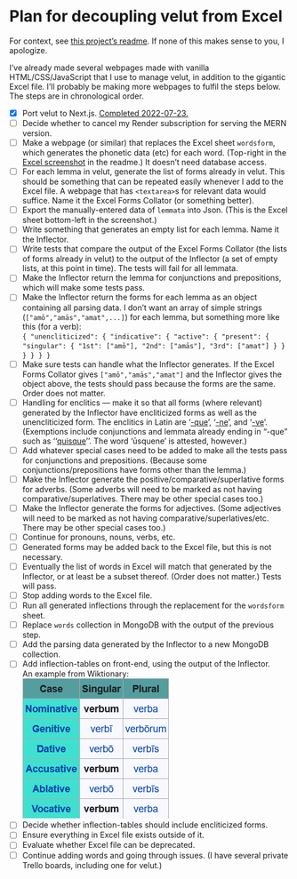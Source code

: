 # Plan for decoupling velut from Excel

For context, see [this project’s readme](https://github.com/DuncanRitchie/velut#readme). If none of this makes sense to you, I apologize.

I’ve already made several webpages made with vanilla HTML/CSS/JavaScript that I use to manage velut, in addition to the gigantic Excel file. I’ll probably be making more webpages to fulfil the steps below. The steps are in chronological order.

- [x] Port velut to Next.js. <ins>Completed 2022-07-23.</ins>
- [ ] Decide whether to cancel my Render subscription for serving the MERN version.
- [ ] Make a webpage (or similar) that replaces the Excel sheet `wordsform`, which generates the phonetic data (etc) for each word. (Top-right in the [Excel screenshot](https://github.com/DuncanRitchie/velut#excel) in the readme.) It doesn’t need database access.
- [ ] For each lemma in velut, generate the list of forms already in velut. This should be something that can be repeated easily whenever I add to the Excel file. A webpage that has `<textarea>`s for relevant data would suffice. Name it the Excel Forms Collator (or something better).
- [ ] Export the manually-entered data of `lemmata` into Json. (This is the Excel sheet bottom-left in the screenshot.)
- [ ] Write something that generates an empty list for each lemma. Name it the Inflector.
- [ ] Write tests that compare the output of the Excel Forms Collator (the lists of forms already in velut) to the output of the Inflector (a set of empty lists, at this point in time). The tests will fail for all lemmata.
- [ ] Make the Inflector return the lemma for conjunctions and prepositions, which will make some tests pass.
- [ ] Make the Inflector return the forms for each lemma as an object containing all parsing data. I don’t want an array of simple strings (`["amō","amās","amat",...]`) for each lemma, but something more like this (for a verb):<br>
      ```
          {
            "unencliticized": {
              "indicative": {
                "active": {
                  "present": {
                    "singular": {
                      "1st": ["amō"],
                      "2nd": ["amās"],
                      "3rd": ["amat"]
                    }
                  }
                }
              }
            }
          }
      ```
- [ ] Make sure tests can handle what the Inflector generates. If the Excel Forms Collator gives `["amō","amās","amat"]` and the Inflector gives the object above, the tests should pass because the forms are the same. Order does not matter.
- [ ] Handling for enclitics — make it so that all forms (where relevant) generated by the Inflector have encliticized forms as well as the unencliticized form. The enclitics in Latin are ‘[-que](https://www.velut.co.uk/-que)’, ‘[-ne](https://www.velut.co.uk/-ne)’, and ‘[-ve](https://www.velut.co.uk/-ve)’. (Exemptions include conjunctions and lemmata already ending in “-que” such as ‘‘[quisque](https://www.velut.co.uk/quisque)’’. The word ‘ūsquene’ is attested, however.)
- [ ] Add whatever special cases need to be added to make all the tests pass for conjunctions and prepositions. (Because some conjunctions/prepositions have forms other than the lemma.)
- [ ] Make the Inflector generate the positive/comparative/superlative forms for adverbs. (Some adverbs will need to be marked as not having comparative/superlatives. There may be other special cases too.)
- [ ] Make the Inflector generate the forms for adjectives. (Some adjectives will need to be marked as not having comparative/superlatives/etc. There may be other special cases too.)
- [ ] Continue for pronouns, nouns, verbs, etc.
- [ ] Generated forms may be added back to the Excel file, but this is not necessary.
- [ ] Eventually the list of words in Excel will match that generated by the Inflector, or at least be a subset thereof. (Order does not matter.) Tests will pass.
- [ ] Stop adding words to the Excel file.
- [ ] Run all generated inflections through the replacement for the `wordsform` sheet.
- [ ] Replace `words` collection in MongoDB with the output of the previous step.
- [ ] Add the parsing data generated by the Inflector to a new MongoDB collection.
- [ ] Add inflection-tables on front-end, using the output of the Inflector.<br>
      An example from Wiktionary:<br>
      ![Declension table for the noun ‘verbum’, with singular and plural forms for the six grammatical cases](https://github.com/DuncanRitchie/velut-screenshots/blob/main/compressed/wiktionary-declension-table.png)
- [ ] Decide whether inflection-tables should include encliticized forms.
- [ ] Ensure everything in Excel file exists outside of it.
- [ ] Evaluate whether Excel file can be deprecated.
- [ ] Continue adding words and going through issues. (I have several private Trello boards, including one for velut.)
